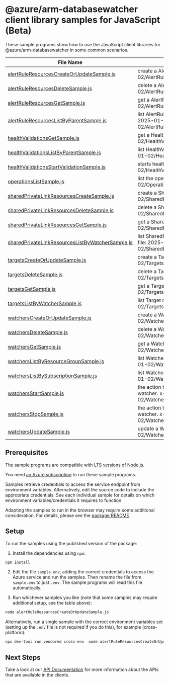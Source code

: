 # @azure/arm-databasewatcher client library samples for JavaScript (Beta)

These sample programs show how to use the JavaScript client libraries for @azure/arm-databasewatcher in some common scenarios.

| **File Name**                                                                                     | **Description**                                                                                                                                 |
| ------------------------------------------------------------------------------------------------- | ----------------------------------------------------------------------------------------------------------------------------------------------- |
| [alertRuleResourcesCreateOrUpdateSample.js][alertruleresourcescreateorupdatesample]               | create a AlertRuleResource x-ms-original-file: 2025-01-02/AlertRuleResources_CreateOrUpdate_MaximumSet_Gen.json                                 |
| [alertRuleResourcesDeleteSample.js][alertruleresourcesdeletesample]                               | delete a AlertRuleResource x-ms-original-file: 2025-01-02/AlertRuleResources_Delete_MaximumSet_Gen.json                                         |
| [alertRuleResourcesGetSample.js][alertruleresourcesgetsample]                                     | get a AlertRuleResource x-ms-original-file: 2025-01-02/AlertRuleResources_Get_MaximumSet_Gen.json                                               |
| [alertRuleResourcesListByParentSample.js][alertruleresourceslistbyparentsample]                   | list AlertRuleResource resources by Watcher x-ms-original-file: 2025-01-02/AlertRuleResources_ListByParent_MaximumSet_Gen.json                  |
| [healthValidationsGetSample.js][healthvalidationsgetsample]                                       | get a HealthValidation x-ms-original-file: 2025-01-02/HealthValidations_Get_MaximumSet_Gen.json                                                 |
| [healthValidationsListByParentSample.js][healthvalidationslistbyparentsample]                     | list HealthValidation resources by Watcher x-ms-original-file: 2025-01-02/HealthValidations_ListByParent_MaximumSet_Gen.json                    |
| [healthValidationsStartValidationSample.js][healthvalidationsstartvalidationsample]               | starts health validation for a watcher. x-ms-original-file: 2025-01-02/HealthValidations_StartValidation_MaximumSet_Gen.json                    |
| [operationsListSample.js][operationslistsample]                                                   | list the operations for the provider x-ms-original-file: 2025-01-02/Operations_List_MaximumSet_Gen.json                                         |
| [sharedPrivateLinkResourcesCreateSample.js][sharedprivatelinkresourcescreatesample]               | create a SharedPrivateLinkResource x-ms-original-file: 2025-01-02/SharedPrivateLinkResources_Create_MaximumSet_Gen.json                         |
| [sharedPrivateLinkResourcesDeleteSample.js][sharedprivatelinkresourcesdeletesample]               | delete a SharedPrivateLinkResource x-ms-original-file: 2025-01-02/SharedPrivateLinkResources_Delete_MaximumSet_Gen.json                         |
| [sharedPrivateLinkResourcesGetSample.js][sharedprivatelinkresourcesgetsample]                     | get a SharedPrivateLinkResource x-ms-original-file: 2025-01-02/SharedPrivateLinkResources_Get_MaximumSet_Gen.json                               |
| [sharedPrivateLinkResourcesListByWatcherSample.js][sharedprivatelinkresourceslistbywatchersample] | list SharedPrivateLinkResource resources by Watcher x-ms-original-file: 2025-01-02/SharedPrivateLinkResources_ListByWatcher_MaximumSet_Gen.json |
| [targetsCreateOrUpdateSample.js][targetscreateorupdatesample]                                     | create a Target x-ms-original-file: 2025-01-02/Targets_CreateOrUpdate_MaximumSet_Gen.json                                                       |
| [targetsDeleteSample.js][targetsdeletesample]                                                     | delete a Target x-ms-original-file: 2025-01-02/Targets_Delete_MaximumSet_Gen.json                                                               |
| [targetsGetSample.js][targetsgetsample]                                                           | get a Target x-ms-original-file: 2025-01-02/Targets_Get_MaximumSet_Gen.json                                                                     |
| [targetsListByWatcherSample.js][targetslistbywatchersample]                                       | list Target resources by Watcher x-ms-original-file: 2025-01-02/Targets_ListByWatcher_MaximumSet_Gen.json                                       |
| [watchersCreateOrUpdateSample.js][watcherscreateorupdatesample]                                   | create a Watcher x-ms-original-file: 2025-01-02/Watchers_CreateOrUpdate_MaximumSet_Gen.json                                                     |
| [watchersDeleteSample.js][watchersdeletesample]                                                   | delete a Watcher x-ms-original-file: 2025-01-02/Watchers_Delete_MaximumSet_Gen.json                                                             |
| [watchersGetSample.js][watchersgetsample]                                                         | get a Watcher x-ms-original-file: 2025-01-02/Watchers_Get_MaximumSet_Gen.json                                                                   |
| [watchersListByResourceGroupSample.js][watcherslistbyresourcegroupsample]                         | list Watcher resources by resource group x-ms-original-file: 2025-01-02/Watchers_ListByResourceGroup_MaximumSet_Gen.json                        |
| [watchersListBySubscriptionSample.js][watcherslistbysubscriptionsample]                           | list Watcher resources by subscription ID x-ms-original-file: 2025-01-02/Watchers_ListBySubscription_MaximumSet_Gen.json                        |
| [watchersStartSample.js][watchersstartsample]                                                     | the action to start monitoring all targets configured for a database watcher. x-ms-original-file: 2025-01-02/Watchers_Start_MaximumSet_Gen.json |
| [watchersStopSample.js][watchersstopsample]                                                       | the action to stop monitoring all targets configured for a database watcher. x-ms-original-file: 2025-01-02/Watchers_Stop_MaximumSet_Gen.json   |
| [watchersUpdateSample.js][watchersupdatesample]                                                   | update a Watcher x-ms-original-file: 2025-01-02/Watchers_Update_MaximumSet_Gen.json                                                             |

## Prerequisites

The sample programs are compatible with [LTS versions of Node.js](https://github.com/nodejs/release#release-schedule).

You need [an Azure subscription][freesub] to run these sample programs.

Samples retrieve credentials to access the service endpoint from environment variables. Alternatively, edit the source code to include the appropriate credentials. See each individual sample for details on which environment variables/credentials it requires to function.

Adapting the samples to run in the browser may require some additional consideration. For details, please see the [package README][package].

## Setup

To run the samples using the published version of the package:

1. Install the dependencies using `npm`:

```bash
npm install
```

2. Edit the file `sample.env`, adding the correct credentials to access the Azure service and run the samples. Then rename the file from `sample.env` to just `.env`. The sample programs will read this file automatically.

3. Run whichever samples you like (note that some samples may require additional setup, see the table above):

```bash
node alertRuleResourcesCreateOrUpdateSample.js
```

Alternatively, run a single sample with the correct environment variables set (setting up the `.env` file is not required if you do this), for example (cross-platform):

```bash
npx dev-tool run vendored cross-env  node alertRuleResourcesCreateOrUpdateSample.js
```

## Next Steps

Take a look at our [API Documentation][apiref] for more information about the APIs that are available in the clients.

[alertruleresourcescreateorupdatesample]: https://github.com/Azure/azure-sdk-for-js/blob/main/sdk/databasewatcher/arm-databasewatcher/samples/v1-beta/javascript/alertRuleResourcesCreateOrUpdateSample.js
[alertruleresourcesdeletesample]: https://github.com/Azure/azure-sdk-for-js/blob/main/sdk/databasewatcher/arm-databasewatcher/samples/v1-beta/javascript/alertRuleResourcesDeleteSample.js
[alertruleresourcesgetsample]: https://github.com/Azure/azure-sdk-for-js/blob/main/sdk/databasewatcher/arm-databasewatcher/samples/v1-beta/javascript/alertRuleResourcesGetSample.js
[alertruleresourceslistbyparentsample]: https://github.com/Azure/azure-sdk-for-js/blob/main/sdk/databasewatcher/arm-databasewatcher/samples/v1-beta/javascript/alertRuleResourcesListByParentSample.js
[healthvalidationsgetsample]: https://github.com/Azure/azure-sdk-for-js/blob/main/sdk/databasewatcher/arm-databasewatcher/samples/v1-beta/javascript/healthValidationsGetSample.js
[healthvalidationslistbyparentsample]: https://github.com/Azure/azure-sdk-for-js/blob/main/sdk/databasewatcher/arm-databasewatcher/samples/v1-beta/javascript/healthValidationsListByParentSample.js
[healthvalidationsstartvalidationsample]: https://github.com/Azure/azure-sdk-for-js/blob/main/sdk/databasewatcher/arm-databasewatcher/samples/v1-beta/javascript/healthValidationsStartValidationSample.js
[operationslistsample]: https://github.com/Azure/azure-sdk-for-js/blob/main/sdk/databasewatcher/arm-databasewatcher/samples/v1-beta/javascript/operationsListSample.js
[sharedprivatelinkresourcescreatesample]: https://github.com/Azure/azure-sdk-for-js/blob/main/sdk/databasewatcher/arm-databasewatcher/samples/v1-beta/javascript/sharedPrivateLinkResourcesCreateSample.js
[sharedprivatelinkresourcesdeletesample]: https://github.com/Azure/azure-sdk-for-js/blob/main/sdk/databasewatcher/arm-databasewatcher/samples/v1-beta/javascript/sharedPrivateLinkResourcesDeleteSample.js
[sharedprivatelinkresourcesgetsample]: https://github.com/Azure/azure-sdk-for-js/blob/main/sdk/databasewatcher/arm-databasewatcher/samples/v1-beta/javascript/sharedPrivateLinkResourcesGetSample.js
[sharedprivatelinkresourceslistbywatchersample]: https://github.com/Azure/azure-sdk-for-js/blob/main/sdk/databasewatcher/arm-databasewatcher/samples/v1-beta/javascript/sharedPrivateLinkResourcesListByWatcherSample.js
[targetscreateorupdatesample]: https://github.com/Azure/azure-sdk-for-js/blob/main/sdk/databasewatcher/arm-databasewatcher/samples/v1-beta/javascript/targetsCreateOrUpdateSample.js
[targetsdeletesample]: https://github.com/Azure/azure-sdk-for-js/blob/main/sdk/databasewatcher/arm-databasewatcher/samples/v1-beta/javascript/targetsDeleteSample.js
[targetsgetsample]: https://github.com/Azure/azure-sdk-for-js/blob/main/sdk/databasewatcher/arm-databasewatcher/samples/v1-beta/javascript/targetsGetSample.js
[targetslistbywatchersample]: https://github.com/Azure/azure-sdk-for-js/blob/main/sdk/databasewatcher/arm-databasewatcher/samples/v1-beta/javascript/targetsListByWatcherSample.js
[watcherscreateorupdatesample]: https://github.com/Azure/azure-sdk-for-js/blob/main/sdk/databasewatcher/arm-databasewatcher/samples/v1-beta/javascript/watchersCreateOrUpdateSample.js
[watchersdeletesample]: https://github.com/Azure/azure-sdk-for-js/blob/main/sdk/databasewatcher/arm-databasewatcher/samples/v1-beta/javascript/watchersDeleteSample.js
[watchersgetsample]: https://github.com/Azure/azure-sdk-for-js/blob/main/sdk/databasewatcher/arm-databasewatcher/samples/v1-beta/javascript/watchersGetSample.js
[watcherslistbyresourcegroupsample]: https://github.com/Azure/azure-sdk-for-js/blob/main/sdk/databasewatcher/arm-databasewatcher/samples/v1-beta/javascript/watchersListByResourceGroupSample.js
[watcherslistbysubscriptionsample]: https://github.com/Azure/azure-sdk-for-js/blob/main/sdk/databasewatcher/arm-databasewatcher/samples/v1-beta/javascript/watchersListBySubscriptionSample.js
[watchersstartsample]: https://github.com/Azure/azure-sdk-for-js/blob/main/sdk/databasewatcher/arm-databasewatcher/samples/v1-beta/javascript/watchersStartSample.js
[watchersstopsample]: https://github.com/Azure/azure-sdk-for-js/blob/main/sdk/databasewatcher/arm-databasewatcher/samples/v1-beta/javascript/watchersStopSample.js
[watchersupdatesample]: https://github.com/Azure/azure-sdk-for-js/blob/main/sdk/databasewatcher/arm-databasewatcher/samples/v1-beta/javascript/watchersUpdateSample.js
[apiref]: https://learn.microsoft.com/javascript/api/@azure/arm-databasewatcher?view=azure-node-preview
[freesub]: https://azure.microsoft.com/free/
[package]: https://github.com/Azure/azure-sdk-for-js/tree/main/sdk/databasewatcher/arm-databasewatcher/README.md
